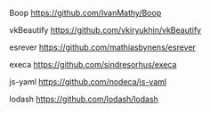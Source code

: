 Boop
https://github.com/IvanMathy/Boop

vkBeautify
https://github.com/vkiryukhin/vkBeautify

esrever
https://github.com/mathiasbynens/esrever

execa
https://github.com/sindresorhus/execa

js-yaml
https://github.com/nodeca/js-yaml

lodash
https://github.com/lodash/lodash
